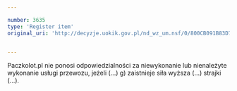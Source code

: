 ```yaml
---

number: 3635
type: 'Register item'
original_uri: 'http://decyzje.uokik.gov.pl/nd_wz_um.nsf/0/800CB091B83D7635C1257A61002FEF4B?OpenDocument'


---
```


Paczkolot.pl nie ponosi odpowiedzialności za niewykonanie lub nienależyte wykonanie usługi przewozu, jeżeli (...) g) zaistnieje siła wyższa (...) strajki (...).
